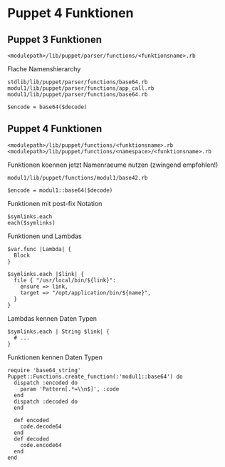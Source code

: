 # Puppet 4 Funktionen

## Puppet 3 Funktionen

    <modulepath>/lib/puppet/parser/functions/<funktionsname>.rb

Flache Namenshierarchy

    stdlib/lib/puppet/parser/functions/base64.rb
    modul1/lib/puppet/parser/functions/app_call.rb
    modul1/lib/puppet/parser/functions/base64.rb

    $encode = base64($decode)

## Puppet 4 Funktionen

    <modulepath>/lib/puppet/functions/<funktionsname>.rb
    <modulepath>/lib/puppet/functions/<namespace>/<funktionsname>.rb

Funktionen koennen jetzt Namenraeume nutzen (zwingend empfohlen!)

    modul1/lib/puppet/functions/modul1/base42.rb

    $encode = modul1::base64($decode)

Funktionen mit post-fix Notation

    $symlinks.each
    each($symlinks)

Funktionen und Lambdas

    $var.func |Lambda| {
      Block
    }

    $symlinks.each |$link| {
      file { "/usr/local/bin/${link}":
        ensure => link,
        target => "/opt/application/bin/${name}",
      }
    }

Lambdas kennen Daten Typen

    $symlinks.each | String $link| {
      # ...
    }

Funktionen kennen Daten Typen

    require 'base64_string'
    Puppet::Functions.create_function(:'modul1::base64') do
      dispatch :encoded do
        param 'Pattern[.*=\\n$]', :code
      end
      dispatch :decoded do
      end

      def encoded
        code.decode64
      end
      def decoded
        code.encode64
      end
    end


